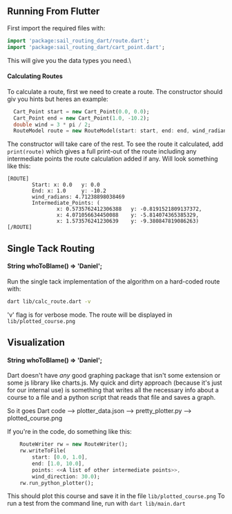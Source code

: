 ## Running From Flutter ##
First import the required files with:
```dart
import 'package:sail_routing_dart/route.dart';
import 'package:sail_routing_dart/cart_point.dart';
```
This will give you the data types you need.\\
#### Calculating Routes ####
To calculate a route, first we need to create a route. The constructor should giv you hints but heres an example:
```dart
  Cart_Point start = new Cart_Point(0.0, 0.0);
  Cart_Point end = new Cart_Point(1.0, -10.2);
  double wind = 3 * pi / 2;
  RouteModel route = new RouteModel(start: start, end: end, wind_radians: wind);
```
The constructor will take care of the rest. To see the route it calculated, add `print(route)` which gives a full print-out of the route including any intermediate points the route calculation added if any. Will look something like this:
```
[ROUTE]
        Start: x: 0.0   y: 0.0
        End: x: 1.0     y: -10.2
        wind_radians: 4.71238898038469
        Intermediate_Points: (
                x: 0.5735762412306388   y: -0.8191521809137372, 
                x: 4.071056634450088    y: -5.814074365385329, 
                x: 1.573576241230639    y: -9.380847819086263)
[/ROUTE]
```


## Single Tack Routing ##
#### String whoToBlame() => 'Daniel'; ####
Run the single tack implementation of the algorithm on a hard-coded route with:
```bash
dart lib/calc_route.dart -v
```
'v' flag is for verbose mode.
The route will be displayed in `lib/plotted_course.png`

## Visualization ##
#### String whoToBlame() => 'Daniel'; ####

Dart doesn't have *any* good graphing package that isn't some extension or some js library like charts.js.
My quick and dirty approach (because it's just for our internal use) is something that writes all the necessary info about a course to a file and a python script that reads that file and saves a graph. 

So it goes Dart code --> plotter_data.json --> pretty_plotter.py --> plotted_course.png

If you're in the code, do something like this:
```dart
    RouteWriter rw = new RouteWriter();
    rw.writeToFile(
        start: [0.0, 1.0], 
        end: [1.0, 10.0], 
        points: <<A list of other intermediate points>>,
        wind_direction: 30.0);
    rw.run_python_plotter();
```
This should plot this course and save it in the file `lib/plotted_course.png`
To run a test from the command line, run with `dart lib/main.dart`